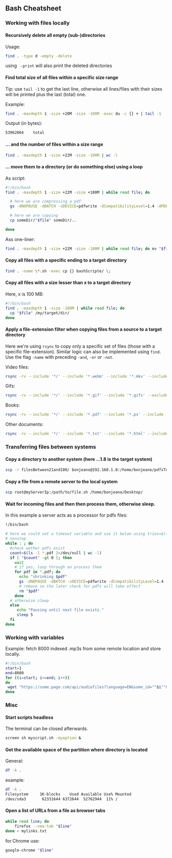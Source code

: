 ## Bash Cheatsheet

### Working with files locally

#### Recursively delete all empty (sub-)directories
Usage:
```Bash
find . -type d -empty -delete
```
using ` -print` will also print the deleted directories

#### Find total size of all files within a specific size range

Tip: use `tail -1` to get the last line, otherwise all lines/files with their sizes will be printed plus the last (total) one.

Example:
```Bash
find . -maxdepth 1 -size +20M -size -100M -exec du -c {} + | tail -1
```
Output (in bytes):
```Bash
53962064	total
```
####  ... and the number of files within a size range
```Bash
find . -maxdepth 1 -size +22M -size -100M | wc -l
```
#### ... move them to a directory (or do something else) using a loop
As script:

```Bash
#!/bin/bash
find . -maxdepth 1 -size +22M -size +100M | while read file; do

  # here we are compressing a pdf
  gs -dNOPAUSE -dBATCH -sDEVICE=pdfwrite -dCompatibilityLevel=1.4 -dPDFSETTINGS=/ebook -sOutputFile=compressed/"$file" "$file"

  # here we are copying
  cp someDir/"$file" someDir/..

done
```
Ass one-liner:
```Bash
find . -maxdepth 1 -size +22M -size -100M | while read file; do mv "$file" filesBetween21and100/; done
```

#### Copy all files with a specific ending to a target directory
```Bash
find . -name \*.sh -exec cp {} bashScripte/ \;
```
#### Copy all files with a size lesser than x to a target directory
Here, x is 100 MB:
```Bash
#!/bin/bash
find . -maxdepth 1 -size -100M | while read file; do
  cp "$file" /my/target/dir/
done
```

#### Apply a file-extension filter when copying files from a source to a target directory

Here we're using `rsync` to copy only a specific set of files (those with a specific file-extension). Similar logic can also be implemented using `find`. Use the flag `-name` with preceding `-and`, `-or` or `-not`.

Video files:
```Bash
rsync -rv --include '*/' --include '*.webm' --include '*.mkv' --include '*.flv' --include '*.vob'  --include '*.ogv' --include '*.ogg' --include '*.drc' --include '*.mng'  --include '*.avi' --include '*.wmv' --include '*.yuv' --include '*.mov' --include '*.qt' --include '*.rm'  --include '*.mvb' --include '*.asf'  --include '*.amv'  --include '*.mp4'  --include '*.m4p'  --include '*.m4v' --include '*.mpg'  --include '*.mp2'  --include '*.mpeg'  --include '*.mpe'  --include '*.m2v'  --include '*.m4v' --include '*.svi'  --include '*.3gp' --include '*.3g2' --include '*.mxf' --include '*.roq'  --include '*.nsv'  --include '*.f4v'  --include '*.f4p'  --include '*.f4a'  --include '*.f4b' --exclude '*' targetDir sourceDir
```

Gifs:
```Bash
rsync -rv --include '*/' --include '*.gif' --include '*.gifv' --exclude '*' targetDir sourceDir
```

Books:
```Bash
rsync -rv --include '*/' --include '*.pdf' --include '*.ps' --include '*.djvu' --include '*.epub' --include '*.mobi' --exclude '*' targetDir sourceDir/
```

Other documents:
```Bash
rsync -rv --include '*/' --include '*.txt' --include '*.html' --include '*.htm' --include '*.doc' --include '*.docx' --include '*.ppt'  --include '*.ods'  --include '*.odt'  --include '*.rdf'  --include '*.xml'  --exclude '*' targetDir sourceDir
```

### Transferring files between systems

#### Copy a directory to another system (here ...1.8 is the target system)
```Bash
scp -r filesBetween21and100/ bonjeano@192.168.1.8:/home/bonjeano/pdfsToShrink
```
#### Copy a file from a remote server to the local system
```Bash
scp root@myServerIp:/path/to/file.sh /home/bonjeano/Desktop/
```
#### Wait for incoming files and then then process them, otherwise sleep.
In this example a server acts as a processor for pdfs files:
```Bash
!/bin/bash

# here we could set a timeout variable and use it below using tries=$((tries+1))
# nonstop
while : ; do
  #check wether pdfs exist
  count=$(ls -1 *.pdf 2>/dev/null | wc -l)
  if [ "$count" -gt 0 ]; then
    wait
    # if yes, loop through an process them
    for pdf in *.pdf; do
      echo "shrinking $pdf"
      gs -dNOPAUSE -dBATCH -sDEVICE=pdfwrite -dCompatibilityLevel=1.4 -dPDFSETTINGS=/ebook -sOutputFile=shrinked/"$pdf" "$pdf"
      # remove so the later check for pdfs will take effect
      rm "$pdf"
    done
  # otherwise sleep
  else
     echo "Pausing until next file exists."
     sleep 5
  fi
done
```
### Working with variables
Example: fetch 8000 indexed .mp3s from some remote location and store locally.
```Bash
#!/bin/bash
start=1
end=8000
for ((i=start; i<=end; i++))
do
 wget "https://some.page.com/api/audiofiles?language=EN&some_id=""$i""&some_api_token=xyz" -O "$i"".mp3"
done
```

### Misc

#### Start scripts headless
The terminal can be closed afterwards.
```Bash
screen sh myscript.sh -myoption &
```
#### Get the available space of the partition where directory is located
General:
```Bash
df -k .
```
example:
```Bash
df -k .
Filesystem     1K-blocks    Used Available Use% Mounted
/dev/sda3       62331644 6372644  52762944  11% /
```
#### Open a list of URLs from a file as browser tabs 
```Bash
while read line; do
    firefox --new-tab "$line"
done < mylinks.txt
```

for Chrome use:

```Bash
google-chrome "$line"
```
